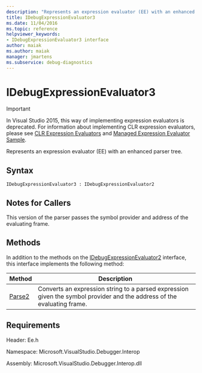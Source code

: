```yaml
---
description: "Represents an expression evaluator (EE) with an enhanced parser tree."
title: IDebugExpressionEvaluator3
ms.date: 11/04/2016
ms.topic: reference
helpviewer_keywords:
- IDebugExpressionEvaluator3 interface
author: maiak
ms.author: maiak
manager: jmartens
ms.subservice: debug-diagnostics
---
```

# IDebugExpressionEvaluator3

> [!IMPORTANT]
> In Visual Studio 2015, this way of implementing expression evaluators is deprecated. For information about implementing CLR expression evaluators, please see [CLR Expression Evaluators](https://github.com/Microsoft/ConcordExtensibilitySamples/wiki/CLR-Expression-Evaluators) and [Managed Expression Evaluator Sample](https://github.com/Microsoft/ConcordExtensibilitySamples/wiki/Managed-Expression-Evaluator-Sample).

 Represents an expression evaluator (EE) with an enhanced parser tree.

## Syntax

```
IDebugExpressionEvaluator3 : IDebugExpressionEvaluator2
```

## Notes for Callers
 This version of the parser passes the symbol provider and address of the evaluating frame.

## Methods
 In addition to the methods on the [IDebugExpressionEvaluator2](../../../extensibility/debugger/reference/idebugexpressionevaluator2.md) interface, this interface implements the following method:

|Method|Description|
|------------|-----------------|
|[Parse2](../../../extensibility/debugger/reference/idebugexpressionevaluator3-parse2.md)|Converts an expression string to a parsed expression given the symbol provider and the address of the evaluating frame.|

## Requirements
 Header: Ee.h

 Namespace: Microsoft.VisualStudio.Debugger.Interop

 Assembly: Microsoft.VisualStudio.Debugger.Interop.dll
